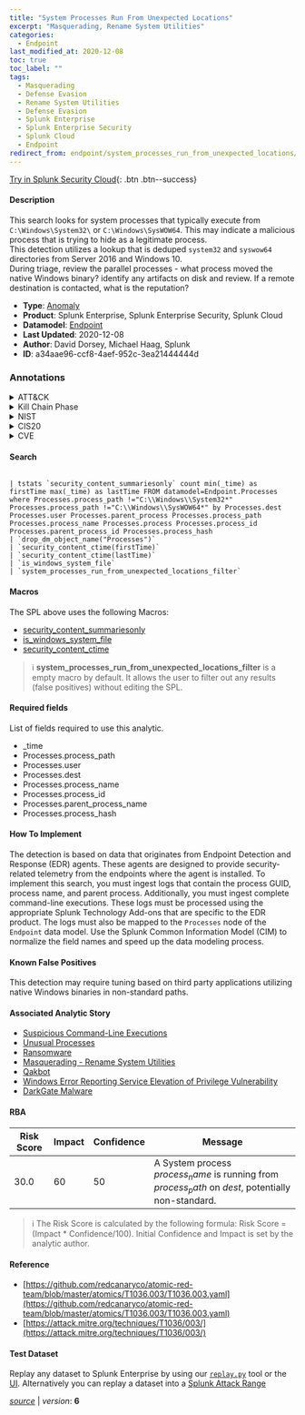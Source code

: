 ```yaml
---
title: "System Processes Run From Unexpected Locations"
excerpt: "Masquerading, Rename System Utilities"
categories:
  - Endpoint
last_modified_at: 2020-12-08
toc: true
toc_label: ""
tags:
  - Masquerading
  - Defense Evasion
  - Rename System Utilities
  - Defense Evasion
  - Splunk Enterprise
  - Splunk Enterprise Security
  - Splunk Cloud
  - Endpoint
redirect_from: endpoint/system_processes_run_from_unexpected_locations/
---
```




[Try in Splunk Security Cloud](https://www.splunk.com/en_us/cyber-security.html){: .btn .btn--success}

#### Description

This search looks for system processes that typically execute from `C:\Windows\System32\` or `C:\Windows\SysWOW64`.  This may indicate a malicious process that is trying to hide as a legitimate process.\
This detection utilizes a lookup that is deduped `system32` and `syswow64` directories from Server 2016 and Windows 10.\
During triage, review the parallel processes - what process moved the native Windows binary? identify any artifacts on disk and review. If a remote destination is contacted, what is the reputation?

- **Type**: [Anomaly](https://github.com/splunk/security_content/wiki/Detection-Analytic-Types)
- **Product**: Splunk Enterprise, Splunk Enterprise Security, Splunk Cloud
- **Datamodel**: [Endpoint](https://docs.splunk.com/Documentation/CIM/latest/User/Endpoint)
- **Last Updated**: 2020-12-08
- **Author**: David Dorsey, Michael Haag, Splunk
- **ID**: a34aae96-ccf8-4aef-952c-3ea21444444d

### Annotations
<details>
  <summary>ATT&CK</summary>

<div markdown="1">

#### [ATT&CK](https://attack.mitre.org/)

| ID          | Technique   | Tactic         |
| ----------- | ----------- |--------------- |
| [T1036](https://attack.mitre.org/techniques/T1036/) | Masquerading | Defense Evasion |

| [T1036.003](https://attack.mitre.org/techniques/T1036/003/) | Rename System Utilities | Defense Evasion |

</div>
</details>


<details>
  <summary>Kill Chain Phase</summary>

<div markdown="1">

* Exploitation


</div>
</details>


<details>
  <summary>NIST</summary>

<div markdown="1">

* DE.AE



</div>
</details>

<details>
  <summary>CIS20</summary>

<div markdown="1">

* CIS 10



</div>
</details>

<details>
  <summary>CVE</summary>

<div markdown="1">


</div>
</details>


#### Search

```

| tstats `security_content_summariesonly` count min(_time) as firstTime max(_time) as lastTime FROM datamodel=Endpoint.Processes where Processes.process_path !="C:\\Windows\\System32*" Processes.process_path !="C:\\Windows\\SysWOW64*" by Processes.dest Processes.user Processes.parent_process Processes.process_path Processes.process_name Processes.process Processes.process_id Processes.parent_process_id Processes.process_hash 
| `drop_dm_object_name("Processes")` 
| `security_content_ctime(firstTime)`
| `security_content_ctime(lastTime)`
| `is_windows_system_file` 
| `system_processes_run_from_unexpected_locations_filter`
```

#### Macros
The SPL above uses the following Macros:
* [security_content_summariesonly](https://github.com/splunk/security_content/blob/develop/macros/security_content_summariesonly.yml)
* [is_windows_system_file](https://github.com/splunk/security_content/blob/develop/macros/is_windows_system_file.yml)
* [security_content_ctime](https://github.com/splunk/security_content/blob/develop/macros/security_content_ctime.yml)

> :information_source:
> **system_processes_run_from_unexpected_locations_filter** is a empty macro by default. It allows the user to filter out any results (false positives) without editing the SPL.



#### Required fields
List of fields required to use this analytic.
* _time
* Processes.process_path
* Processes.user
* Processes.dest
* Processes.process_name
* Processes.process_id
* Processes.parent_process_name
* Processes.process_hash



#### How To Implement
The detection is based on data that originates from Endpoint Detection and Response (EDR) agents. These agents are designed to provide security-related telemetry from the endpoints where the agent is installed. To implement this search, you must ingest logs that contain the process GUID, process name, and parent process. Additionally, you must ingest complete command-line executions. These logs must be processed using the appropriate Splunk Technology Add-ons that are specific to the EDR product. The logs must also be mapped to the `Processes` node of the `Endpoint` data model. Use the Splunk Common Information Model (CIM) to normalize the field names and speed up the data modeling process.
#### Known False Positives
This detection may require tuning based on third party applications utilizing native Windows binaries in non-standard paths.

#### Associated Analytic Story
* [Suspicious Command-Line Executions](/stories/suspicious_command-line_executions)
* [Unusual Processes](/stories/unusual_processes)
* [Ransomware](/stories/ransomware)
* [Masquerading - Rename System Utilities](/stories/masquerading_-_rename_system_utilities)
* [Qakbot](/stories/qakbot)
* [Windows Error Reporting Service Elevation of Privilege Vulnerability](/stories/windows_error_reporting_service_elevation_of_privilege_vulnerability)
* [DarkGate Malware](/stories/darkgate_malware)




#### RBA

| Risk Score  | Impact      | Confidence   | Message      |
| ----------- | ----------- |--------------|--------------|
| 30.0 | 60 | 50 | A System process $process_name$ is running from $process_path$ on $dest$, potentially non-standard. |


> :information_source:
> The Risk Score is calculated by the following formula: Risk Score = (Impact * Confidence/100). Initial Confidence and Impact is set by the analytic author.


#### Reference

* [https://github.com/redcanaryco/atomic-red-team/blob/master/atomics/T1036.003/T1036.003.yaml](https://github.com/redcanaryco/atomic-red-team/blob/master/atomics/T1036.003/T1036.003.yaml)
* [https://attack.mitre.org/techniques/T1036/003/](https://attack.mitre.org/techniques/T1036/003/)



#### Test Dataset
Replay any dataset to Splunk Enterprise by using our [`replay.py`](https://github.com/splunk/attack_data#using-replaypy) tool or the [UI](https://github.com/splunk/attack_data#using-ui).
Alternatively you can replay a dataset into a [Splunk Attack Range](https://github.com/splunk/attack_range#replay-dumps-into-attack-range-splunk-server)




[*source*](https://github.com/splunk/security_content/tree/develop/detections/endpoint/system_processes_run_from_unexpected_locations.yml) \| *version*: **6**